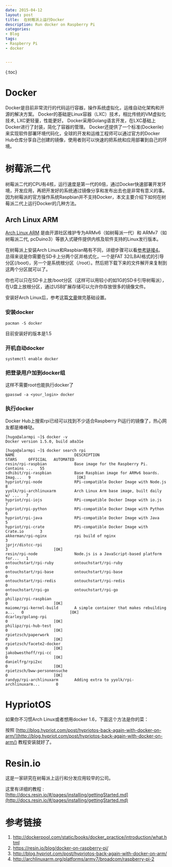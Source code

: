 ```yaml
---
date: 2015-04-12
layout: post
title:  在树莓派上运行Docker
description: Run docker on Raspberry Pi
categories:
- Blog
tags:
- Raspberry Pi
- docker


---
```


{:toc}

# Docker

Docker是目前非常流行的代码运行容器，操作系统虚拟化，运维自动化架构和开源的解决方案。
Docker的基础是Linux容器（LXC）技术，相比传统的VM虚拟化技术, LXC更轻量，性能更好。
Docker采用Golang语言开发，在LXC基础上Docker进行了封装，简化了容器的管理。
Docker还提供了一个标准(Dockerile)来实现软件部署环境代码化，全球的开发和运维工程师可以通过官方的Docker Hub仓库分享自己创建的镜像，使用者则可以快速的把系统和应用部署到自己的环境。


# 树莓派二代
树莓派二代的CPU有4核，运行速度是第一代的6倍，通过Docker快速部署开发环境，开发应用，再把开发好的系统通过镜像分享和发布出去也是非常有意义的事。因为树莓派的官方操作系统Raspbian并不支持Docker，本文主要介绍下如何在树莓派二代上运行Docker的几种方法。

## Arch Linux ARM
[Arch Linux ARM](http://archlinuxarm.org) 是由开源社区维护专为ARMv6（如树莓派一代）和 ARMv7（如树莓派二代, pcDuino3）等嵌入式硬件提供内核及软件支持的Linux发行版本。

在树莓派上安装Arch Linux和Raspbian略有不同，详细步骤可以看[参考链接4](http://archlinuxarm.org/platforms/armv7/broadcom/raspberry-pi-2)。
总得来说是你需要在SD卡上分两个区并格式化，一个是FAT 32(LBA)格式的引导分区(/boot)，另一个是系统根分区（/root）。然后把下载下来的文件解开来复制到这两个分区就可以了。

你也可以只在SD卡上放/boot分区（这样可以用较小的如1G的SD卡引导树莓派），在U盘上放根分区，通过USB扩展存储可以允许你存放很多的镜像文件。

安装好Arch Linux后，参考这篇[文章](http://hugozhu.myalert.info/2013/03/09/setup-archliunx-on-raspberry-pi.html)做完基础设置。


### 安装docker

```
pacman -S docker
```
目前安装好的版本是1.5


### 开机自动docker

```
systemctl enable docker
```

### 把登录用户加到docker组
这样不需要root也能执行docker了

```
gpasswd -a <your_login> docker
```

### 执行docker
Docker Hub上搜索rpi已经可以找到不少适合Raspberry Pi运行的镜像了，热心网友都是棒棒哒。

```
[hugo@alarmpi ~]$ docker -v      
Docker version 1.5.0, build a8a31e

[hugo@alarmpi ~]$ docker search rpi
NAME                          DESCRIPTION                                     STARS     OFFICIAL   AUTOMATED
resin/rpi-raspbian            Base image for the Raspberry Pi. Contains ...   55                   
sdhibit/rpi-raspbian          Base Raspbian image for ARMv6 boards. Imag...   9                    [OK]
hypriot/rpi-node              RPi-compatible Docker Image with Node.js        8                    
yyolk/rpi-archlinuxarm        Arch Linux Arm base image, built daily w/ ...   7                    
hypriot/rpi-iojs              RPi-compatible Docker Image with io.js          7                    
hypriot/rpi-python            RPi-compatible Docker Image with Python         6                    
hypriot/rpi-java              RPi-compatible Docker Image with Java           5                    
hypriot/rpi-crate             RPi-compatible Docker Image with Crate.io       3                    
akkerman/rpi-nginx            rpi build of nginx                              3                    
jprjr/distcc-rpi                                                              3                    [OK]
resin/rpi-node                Node.js is a JavaScript-based platform for...   1                    
ontouchstart/rpi-ruby         ontouchstart/rpi-ruby                           0                    
ontouchstart/rpi-base         ontouchstart/rpi-base                           0                    
ontouchstart/rpi-redis        ontouchstart/rpi-redis                          0                    
ontouchstart/rpi-go           ontouchstart/rpi-go                             0                    
philipz/rpi-raspbian                                                          0                    [OK]
maiome/rpi-kernel-build       A simple container that makes rebuilding a...   0                    [OK]
dcarley/golang-rpi                                                            0                    [OK]
philipz/rpi-hub-test                                                          0                    [OK]
rpietzsch/paperwork                                                           0                    [OK]
rpietzsch/facete2-docker                                                      0                    [OK]
jakobwesthoff/rpi-cc                                                          0                    [OK]
danielfrg/rpi2xc                                                              0                    [OK]
rpietzsch/bww-personensuche                                                   0                    [OK]
randyp/rpi-archlinuxarm       Adding extra to yyolk/rpi-archlinuxarm...       0                    

```

# HypriotOS

如果你不习惯Arch Linux或者想用docker 1.6，下面这个方法是你的菜：

按照 [http://blog.hypriot.com/post/hypriotos-back-again-with-docker-on-arm/](http://blog.hypriot.com/post/hypriotos-back-again-with-docker-on-arm/) 教程安装就好了。


# Resin.io
这是一家研究在树莓派上运行和分发应用较早的公司。

这里有详细的教程 : [http://docs.resin.io/#/pages/installing/gettingStarted.md](http://docs.resin.io/#/pages/installing/gettingStarted.md)


# 参考链接
1. http://dockerpool.com/static/books/docker_practice/introduction/what.html
2. https://resin.io/blog/docker-on-raspberry-pi/
3. http://blog.hypriot.com/post/hypriotos-back-again-with-docker-on-arm/
4. http://archlinuxarm.org/platforms/armv7/broadcom/raspberry-pi-2